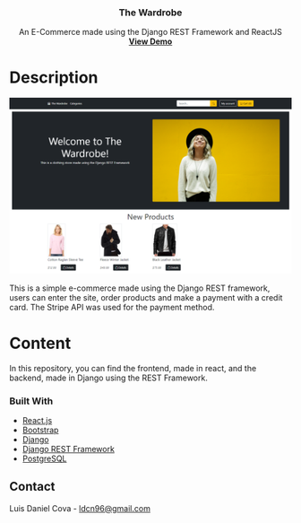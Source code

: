 <div align="center">
  <h3 align="center"> The Wardrobe </h3>

  <p align="center">
    An E-Commerce made using the Django REST Framework and ReactJS
    <br />
    <a href="https://the-wardrobe.netlify.app/"><strong>View Demo</strong></a>

  </p>
</div>

# Description

[![E-Commerce Screenshot][product-screenshot]](https://the-wardrobe.netlify.app/)

This is a simple e-commerce made using the Django REST framework, users can enter the site, order products and make a payment with a credit card. The Stripe API was used for the payment method.

# Content

In this repository, you can find the frontend, made in react, and the backend, made in Django using the REST Framework.

### Built With

- [React.js](https://reactjs.org/)
- [Bootstrap](https://getbootstrap.com)
- [Django](https://www.djangoproject.com/)
- [Django REST Framework](https://www.django-rest-framework.org/)
- [PostgreSQL](https://www.postgresql.org/)

## Contact

Luis Daniel Cova - ldcn96@gmail.com

<!-- MARKDOWN LINKS & IMAGES -->

[product-screenshot]: images/screenshot.png
